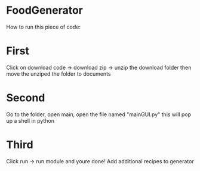 # FoodGenerator
How to run this piece of code:
# First
Click on download code -> download zip -> unzip the download folder then move the unziped the folder to documents
# Second
Go to the folder, open main, open the file named "mainGUI.py" this will pop up a shell in python
# Third
Click run -> run module and youre done!
Add additional recipes to generator
